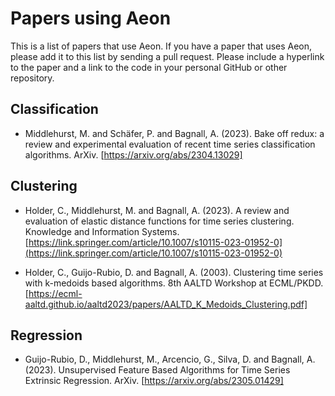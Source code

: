 # Papers using Aeon

This is a list of papers that use Aeon. If you have a paper that uses Aeon, please add it to this list by sending a pull request. Please include a hyperlink to the paper and a link to the code in your personal GitHub or other repository.

## Classification

- Middlehurst, M. and Schäfer, P. and  Bagnall, A. (2023). Bake off redux: a review
  and experimental evaluation of recent time series classification algorithms. ArXiv. [https://arxiv.org/abs/2304.13029]

## Clustering

- Holder, C., Middlehurst, M. and Bagnall, A. (2023). A review and evaluation of elastic distance functions for time series clustering. Knowledge and Information Systems. [https://link.springer.com/article/10.1007/s10115-023-01952-0](https://link.springer.com/article/10.1007/s10115-023-01952-0)

- Holder, C., Guijo-Rubio, D. and Bagnall, A. (2003). Clustering time series with
  k-medoids based algorithms. 8th AALTD Workshop at ECML/PKDD. [https://ecml-aaltd.github.io/aaltd2023/papers/AALTD_K_Medoids_Clustering.pdf]

## Regression

- Guijo-Rubio, D., Middlehurst, M., Arcencio, G., Silva, D. and Bagnall, A. (2023).
  Unsupervised Feature Based Algorithms for Time Series Extrinsic Regression. ArXiv. [https://arxiv.org/abs/2305.01429]
